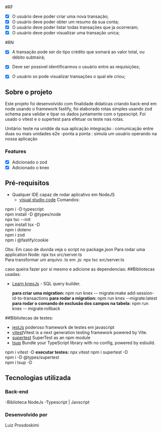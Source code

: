 #RF

- [x] O usuário deve poder criar uma nova transação;
- [x] O usuário deve poder obter um resumo da sua conta;
- [x] O usuário deve poder listar todas transações que ja ocorreram;
- [x] O usuário deve poder visualizar uma transação unica;

#RN

- [x] A transação pode ser do tipo crédito que somará ao valor total, ou débito subtrairá;
- [X] Deve ser possivel identificarmos o usuário entre as requisições;
- [X] O usuário so pode visualizar transações o qual ele criou;


## Sobre o projeto

Este projeto foi desenvolvido com finalidade didaticas criando back-end em node usando o framework fastify, foi elaborado rotas simples usando zod schema para validar e tipar os dados juntamente com o typescript. Foi usado o vitest e o supertest para efetuar os teste nas rotas.

Unitário: teste na unidde da sua aplicação
integração : comunicação entre duas ou mais unidades
e2e -ponta a ponta : simula um usuário operando na nossa aplicação 

### Features

- [x] Adicionado o zod
- [x] Adicionado o knex

## Pré-requisitos

- Qualquer IDE capaz de rodar aplicativo em NodeJS
  - [visual studio code](https://code.visualstudio.com/)
  Comandos:

 npm i -D typescript  
 npm install -D @types/node  
 npx tsc --init  
 npm install tsx -D  
 npm i dotenv  
 npm i zod  
 npm i @fastify/cookie  
  
  Obs: Em caso de duvida veja o script no package.json
  Para rodar uma application Node: npx tsx src/server.ts  
  Para transformar um arquivo .ts em .js: npx tsc src/server.ts

  
  caso queira fazer por si mesmo e adicione as dependencias:
##Bibliotecas usadas:
- [Learn knexJs](https://knexjs.org/) - SQL query builder.

    **para criar uma migration:** npm run knex -- migrate:make add-session-id-to-transactions
    **para rodar a migration:** npm run knex --migrate:latest
    **para rodar o comando de exclusão dos campos na tabela:** npm run knex -- migrate:rollback

##Bibliotecas de testes:
- [jestJs](https://jestjs.io/pt-BR/) poderoso framework de testes em javascript
- [vitest](https://vitest.dev/)Vitest is a next generation testing framework powered by Vite.
- [supertest](https://www.npmjs.com/package/supertest) SuperTest as an npm module
- [tsup](https://tsup.egoist.dev/#bundle-files) Bundle your TypeScript library with no config, powered by esbuild.
  
npm i vitest -D
 **executar testes:** npx vitest
npm i supertest -D  
npm i -D @types/supertest  
npm i tsup -D  

## Tecnologias utilizada

### Back-end

-Biblioteca  NodeJs
-Typescript | Javscript

### Desenvolvido por

Luiz Prosdoskimi
